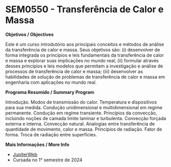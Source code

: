 # SEM0550 - Transferência de Calor e Massa

**Objetivos / Objectives**

Este é um curso introdutório aos principais conceitos e métodos de análise da transferência de calor e massa. Seus objetivos são: (i) desenvolver de forma integrada os princípios e leis fundamentais da transferência de calor e massa e explorar suas implicações no mundo real; (ii) formular através desses princípios e leis modelos que permitam a investigação e análise de processos de transferência de calor e massa; (iii) desenvolver as habilidades de solução de problemas de transferência de calor e massa em engenharia com aplicações no mundo real.

**Programa Resumido / Summary Program**

Introdução. Modos de transmissão do calor. Temperatura e dispositivos para sua medida. Condução unidimensional e multidimensional em regime permanente. Condução em regime transiente. Princípios da convecção, incluindo noções de camada limite laminar e turbulenta. Convecção forçada externa e interna. Convecção natural. Analogias entre transferência de quantidade de movimento, calor e massa. Princípios de radiação. Fator de forma. Troca de radiação entre superfícies.

**Mais Informações / More Info**

- [JupiterWeb](https://uspdigital.usp.br/jupiterweb/obterDisciplina?nomdis=&sgldis=SEM0550)
- Cursada no 1° semestre de 2024
